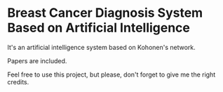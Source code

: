 # Breast Cancer Diagnosis System Based on Artificial Intelligence
It's an artificial intelligence system based on Kohonen's network.

Papers are included.

Feel free to use this project, but please, don't forget to give me the right credits.
